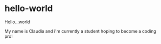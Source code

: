 # hello-world

Hello...world

My name is Claudia and i'm currently a student hoping to become a coding pro! 
